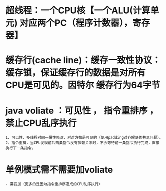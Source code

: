 # 超线程：一个CPU核【一个ALU(计算单元) 对应两个PC（程序计数器），寄存器】

# 缓存行(cache line)：缓存一致性协议：缓存锁，保证缓存行的数据是对所有CPU是可见的。因特尔 缓存行为64字节

# java voliate ：可见性 ， 指令重排序 ，禁止CPU乱序执行
	1、可见性，多线程对同一属性修改，对对方都是可见的（使用padding对齐解决伪共享问题）。
	2、指令重排，当CPU发现前后两条指令没有依赖关系时，不会等待前一条指令执行完成，直接执行下一条指令。

# 单例模式需不需要加voliate
	- 需要加（更多的是因为指令重排序造成的CPU乱序执行）